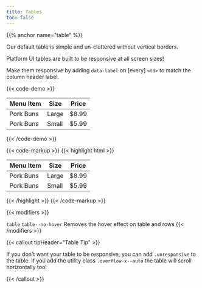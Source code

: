 ```yaml
---
title: Tables
toc: false
---
```

{{% anchor name="table" %}}

Our default table is simple and un-cluttered without vertical borders. 

 Platform UI tables are built to be responsive at all screen sizes! 
 
 Make them responsive by adding `data-label` on [every] `<td>` to match the column header label.

{{< code-demo >}}
<table class="table">
  <thead>
    <tr>
      <th>Menu Item</th>
      <th>Size</th>
      <th>Price</th>
    </tr>
  </thead>
  <tbody>
    <tr>
      <td data-label="Menu Item">
        Pork Buns
      </td>
      <td data-label="Size">
        Large
      </td>
      <td data-label="Price">
        $8.99
      </td>
    </tr>
    <tr>
      <td data-label="Menu Item">
        Pork Buns
      </td>
      <td data-label="Size">
        Small
      </td>
      <td data-label="Price">
        $5.99
      </td>
    </tr>
  </tbody>
</table>
{{< /code-demo >}}

{{< code-markup >}}
{{< highlight html >}}
<table class="table">
  <thead>
    <tr>
      <th>Menu Item</th>
      <th>Size</th>
      <th>Price</th>
    </tr>
  </thead>
  <tbody>
    <tr>
      <td data-label="Menu Item">
        Pork Buns
      </td>
      <td data-label="Size">
        Large
      </td>
      <td data-label="Price">
        $8.99
      </td>
    </tr>
    <tr>
      <td data-label="Menu Item">
        Pork Buns
      </td>
      <td data-label="Size">
        Small
      </td>
      <td data-label="Price">
        $5.99
      </td>
    </tr>
  </tbody>
</table>
{{< /highlight >}}
{{< /code-markup >}}

{{< modifiers >}}
<tr>
  <td data-label="Base">
    <code>table</code>
  </td>
  <td data-label="Modifier">
    <code>table--no-hover</code>
  </td>
  <td data-label="Secondary Modifier">
    <i class="pi-ban" aria-hidden="true"></i>
  </td>
  <td data-label="Data Attribute">
    <i class="pi-ban" aria-hidden="true"></i>
  </td>
  <td data-label="Behavior">
    Removes the hover effect on table and rows
  </td>
</tr>
{{< /modifiers >}}

{{< callout tipHeader="Table Tip" >}}
  <p>If you don't want your table to be responsive, you can add <code>.unresponsive</code> to the table. If you add the utility class <code>.overflow-x--auto</code> the table will scroll horizontally too!</p>
{{< /callout >}}